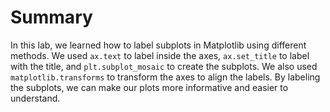 # Summary

In this lab, we learned how to label subplots in Matplotlib using different methods. We used `ax.text` to label inside the axes, `ax.set_title` to label with the title, and `plt.subplot_mosaic` to create the subplots. We also used `matplotlib.transforms` to transform the axes to align the labels. By labeling the subplots, we can make our plots more informative and easier to understand.
